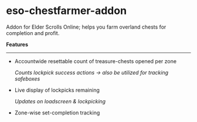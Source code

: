# eso-chestfarmer-addon
Addon for Elder Scrolls Online; helps you farm overland chests for completion and profit.

**Features**
- - - -
- Accountwide resettable count of treasure-chests opened per zone

  _Counts lockpick success actions -> also be utilized for tracking safeboxes_
- Live display of lockpicks remaining

  _Updates on loadscreen & lockpicking_
- Zone-wise set-completion tracking
